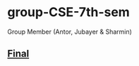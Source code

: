 # group-CSE-7th-sem
Group Member (Antor, Jubayer &amp; Sharmin)
## [Final](https://github.com/antor92/group-CSE-7th-sem/tree/master/Final)
